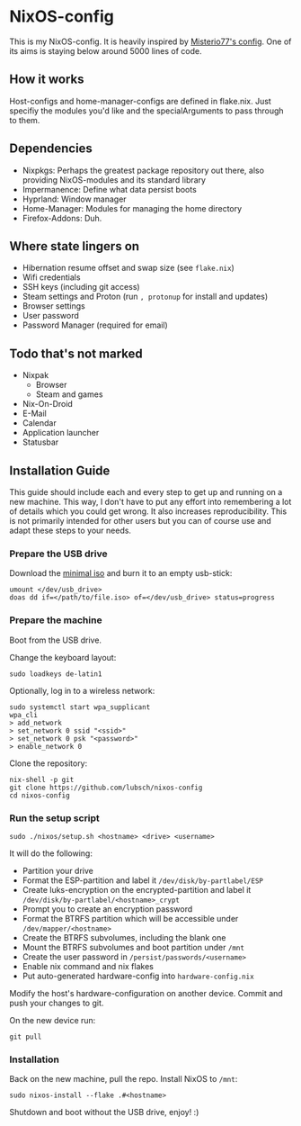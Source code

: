 # NixOS-config

This is my NixOS-config. It is heavily inspired by [Misterio77's config](https://git.sr.ht/~misterio/nix-config). One of its aims is staying below around 5000 lines of code.

## How it works

Host-configs and home-manager-configs are defined in flake.nix. Just specifiy the modules you'd like and the specialArguments to pass through to them.

## Dependencies

- Nixpkgs: Perhaps the greatest package repository out there, also providing NixOS-modules and its standard library
- Impermanence: Define what data persist boots
- Hyprland: Window manager
- Home-Manager: Modules for managing the home directory
- Firefox-Addons: Duh.

## Where state lingers on

- Hibernation resume offset and swap size (see `flake.nix`)
- Wifi credentials
- SSH keys (including git access)
- Steam settings and Proton (run `, protonup` for install and updates)
- Browser settings
- User password
- Password Manager (required for email)

## Todo that's not marked

- Nixpak
    - Browser
    - Steam and games
- Nix-On-Droid
- E-Mail
- Calendar
- Application launcher
- Statusbar

## Installation Guide

This guide should include each and every step to get up and running on a new machine. This way, I don't have to put any effort into remembering a lot of details which you could get wrong. It also increases reproducibility. This is not primarily intended for other users but you can of course use and adapt these steps to your needs.

### Prepare the USB drive

Download the [minimal iso](https://nixos.org/download.html#nixos-iso) and burn it to an empty usb-stick:
```
umount </dev/usb_drive>
doas dd if=</path/to/file.iso> of=</dev/usb_drive> status=progress
```

### Prepare the machine

Boot from the USB drive.

Change the keyboard layout:
```
sudo loadkeys de-latin1
```
Optionally, log in to a wireless network:
```
sudo systemctl start wpa_supplicant
wpa_cli
> add_network
> set_network 0 ssid "<ssid>"
> set_network 0 psk "<password>"
> enable_network 0
```
Clone the repository:
```
nix-shell -p git
git clone https://github.com/lubsch/nixos-config
cd nixos-config
```

### Run the setup script
```
sudo ./nixos/setup.sh <hostname> <drive> <username>
```
It will do the following:
- Partition your drive
- Format the ESP-partition and label it `/dev/disk/by-partlabel/ESP`
- Create luks-encryption on the encrypted-partition and label it `/dev/disk/by-partlabel/<hostname>_crypt`
- Prompt you to create an encryption password
- Format the BTRFS partition which will be accessible under `/dev/mapper/<hostname>`
- Create the BTRFS subvolumes, including the blank one
- Mount the BTRFS subvolumes and boot partition under `/mnt`
- Create the user password in `/persist/passwords/<username>`
- Enable nix command and nix flakes
- Put auto-generated hardware-config into `hardware-config.nix`

Modify the host's hardware-configuration on another device. Commit and push your changes to git.

On the new device run:
```
git pull
```

### Installation
Back on the new machine, pull the repo. Install NixOS to `/mnt`:
```
sudo nixos-install --flake .#<hostname>
```
Shutdown and boot without the USB drive, enjoy! :)
